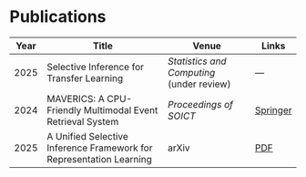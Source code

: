 
# Publications

| Year | Title | Venue | Links |
|------|-------|-------|-------|
| 2025 | Selective Inference for Transfer Learning | *Statistics and Computing* (under review) | — |
| 2024 | MAVERICS: A CPU-Friendly Multimodal Event Retrieval System | *Proceedings of SOICT* | [Springer](https://link.springer.com/chapter/10.1007/978-981-96-4291-5_12) |
| 2025 | A Unified Selective Inference Framework for Representation Learning | arXiv | [PDF](https://arxiv.org/pdf/2504.18212) |
